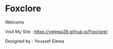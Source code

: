 # Foxclore 
Welcome 

Visit My Site : https://yelewa28.github.io/Foxclore/

Designed by : Youssef Elewa
